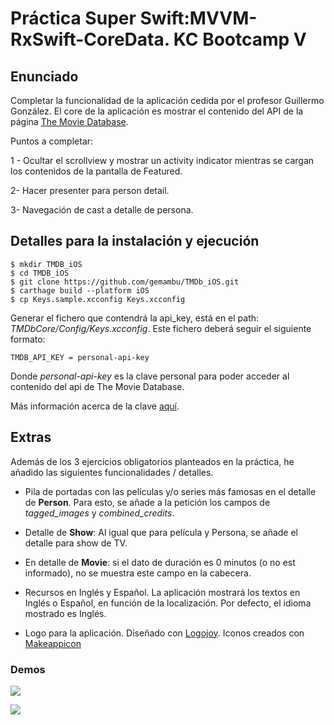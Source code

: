 # Práctica Super Swift:MVVM-RxSwift-CoreData. KC Bootcamp V 

## Enunciado

Completar la funcionalidad de la aplicación cedida por el profesor Guillermo González. El core de la aplicación es mostrar el contenido del API de la página [The Movie Database](https://www.themoviedb.org/).

Puntos a completar:

1 - Ocultar el scrollview y mostrar un activity indicator mientras se cargan los contenidos de la pantalla de Featured.

2- Hacer presenter para person detail.

3- Navegación de cast a detalle de persona.


## Detalles para la instalación y ejecución

```
$ mkdir TMDB_iOS
$ cd TMDB_iOS
$ git clone https://github.com/gemambu/TMDb_iOS.git
$ carthage build --platform iOS
$ cp Keys.sample.xcconfig Keys.xcconfig
```

Generar el fichero que contendrá la api_key, está en el path: _TMDbCore/Config/Keys.xcconfig_. Este fichero deberá seguir el siguiente formato:

` TMDB_API_KEY = personal-api-key ` 

Donde _personal-api-key_ es la clave personal para poder acceder al contenido del api de The Movie Database.

 Más información acerca de la clave [aquí](https://developers.themoviedb.org/3/getting-started/authentication).


## Extras

Además de los 3 ejercicios obligatorios planteados en la práctica, he añadido las siguientes funcionalidades / detalles.

- Pila de portadas con las películas y/o series más famosas en el detalle de **Person**. Para esto, se añade a la petición los campos de _tagged_images_ y _combined_credits_.

- Detalle de **Show**: Al igual que para película y Persona, se añade el detalle para show de TV.

- En detalle de **Movie**: si el dato de duración es 0 minutos (o no est informado), no se muestra este campo en la cabecera.

- Recursos en Inglés y Español. La aplicación mostrará los textos en Inglés o Español, en función de la localización. Por defecto, el idioma mostrado es Inglés.

- Logo para la aplicación. Diseñado con [Logojoy](https://logojoy.com). Iconos creados con [Makeappicon](https://makeappicon.com/)

### Demos



![](https://media.giphy.com/media/3oxHQA09c0uoWRtYoo/giphy.gif)




![](https://media.giphy.com/media/3oxHQCnhFXzyS9L62k/giphy.gif)



